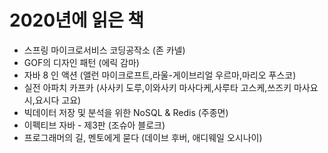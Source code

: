# 2020년에 읽은 책

- 스프링 마이크로서비스 코딩공작소 (존 카넬)
- GOF의 디자인 패턴 (에릭 감마)
- 자바 8 인 액션 (앨런 마이크로프트,라울-게이브리얼 우르마,마리오 푸스코)
- 실전 아파치 카프카 (사사키 도루,이와사키 마사다케,사루타 고스케,쓰즈키 마사요시,요시다 고요)
- 빅데이터 저장 및 분석을 위한 NoSQL & Redis (주종면)
- 이펙티브 자바 - 제3판 (조슈아 블로크)
- 프로그래머의 길, 멘토에게 묻다 (데이브 후버, 애디웨일 오시나이)

